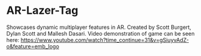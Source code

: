 # AR-Lazer-Tag
Showcases dynamic multiplayer features in AR. Created by Scott Burgert, Dylan Scott and Mallesh Dasari.
Video demonstration of game can be seen here: https://www.youtube.com/watch?time_continue=31&v=gSiuyvAdZ-o&feature=emb_logo
